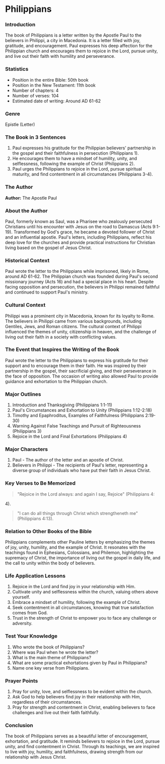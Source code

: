 # Philippians

### Introduction

The book of Philippians is a letter written by the Apostle Paul to the believers in Philippi, a city in Macedonia. It is a letter filled with joy, gratitude, and encouragement. Paul expresses his deep affection for the Philippian church and encourages them to rejoice in the Lord, pursue unity, and live out their faith with humility and perseverance.

### Statistics

* Position in the entire Bible: 50th book
* Position in the New Testament: 11th book
* Number of chapters: 4
* Number of verses: 104
* Estimated date of writing: Around AD 61-62

### Genre

Epistle (Letter)

### The Book in 3 Sentences

1. Paul expresses his gratitude for the Philippian believers' partnership in the gospel and their faithfulness in persecution (Philippians 1).
2. He encourages them to have a mindset of humility, unity, and selflessness, following the example of Christ (Philippians 2).
3. Paul urges the Philippians to rejoice in the Lord, pursue spiritual maturity, and find contentment in all circumstances (Philippians 3-4).

### The Author

**Author:** The Apostle Paul

### About the Author

Paul, formerly known as Saul, was a Pharisee who zealously persecuted Christians until his encounter with Jesus on the road to Damascus (Acts 9:1-19). Transformed by God's grace, he became a devoted follower of Christ and an influential apostle. Paul's letters, including Philippians, reflect his deep love for the churches and provide practical instructions for Christian living based on the gospel of Jesus Christ.

### Historical Context

Paul wrote the letter to the Philippians while imprisoned, likely in Rome, around AD 61-62. The Philippian church was founded during Paul's second missionary journey (Acts 16) and had a special place in his heart. Despite facing opposition and persecution, the believers in Philippi remained faithful and continued to support Paul's ministry.

### Cultural Context

Philippi was a prominent city in Macedonia, known for its loyalty to Rome. The believers in Philippi came from various backgrounds, including Gentiles, Jews, and Roman citizens. The cultural context of Philippi influenced the themes of unity, citizenship in heaven, and the challenge of living out their faith in a society with conflicting values.

### The Event that Inspires the Writing of the Book

Paul wrote the letter to the Philippians to express his gratitude for their support and to encourage them in their faith. He was inspired by their partnership in the gospel, their sacrificial giving, and their perseverance in the face of opposition. The occasion of writing also allowed Paul to provide guidance and exhortation to the Philippian church.

### Major Outlines

1. Introduction and Thanksgiving (Philippians 1:1-11)
2. Paul's Circumstances and Exhortation to Unity (Philippians 1:12-2:18)
3. Timothy and Epaphroditus, Examples of Faithfulness (Philippians 2:19-30)
4. Warning Against False Teachings and Pursuit of Righteousness (Philippians 3)
5. Rejoice in the Lord and Final Exhortations (Philippians 4)

### Major Characters

1. Paul - The author of the letter and an apostle of Christ.
2. Believers in Philippi - The recipients of Paul's letter, representing a diverse group of individuals who have put their faith in Jesus Christ.

### Key Verses to Be Memorized

> "Rejoice in the Lord always: and again I say, Rejoice" (Philippians 4:

4\).

> "I can do all things through Christ which strengtheneth me" (Philippians 4:13).

### Relation to Other Books of the Bible

Philippians complements other Pauline letters by emphasizing the themes of joy, unity, humility, and the example of Christ. It resonates with the teachings found in Ephesians, Colossians, and Philemon, highlighting the supremacy of Christ, the importance of living out the gospel in daily life, and the call to unity within the body of believers.

### Life Application Lessons

1. Rejoice in the Lord and find joy in your relationship with Him.
2. Cultivate unity and selflessness within the church, valuing others above yourself.
3. Embrace a mindset of humility, following the example of Christ.
4. Seek contentment in all circumstances, knowing that true satisfaction comes from God.
5. Trust in the strength of Christ to empower you to face any challenge or adversity.

### Test Your Knowledge

1. Who wrote the book of Philippians?
2. Where was Paul when he wrote the letter?
3. What is the main theme of Philippians?
4. What are some practical exhortations given by Paul in Philippians?
5. Name one key verse from Philippians.

### Prayer Points

1. Pray for unity, love, and selflessness to be evident within the church.
2. Ask God to help believers find joy in their relationship with Him, regardless of their circumstances.
3. Pray for strength and contentment in Christ, enabling believers to face challenges and live out their faith faithfully.

### Conclusion

The book of Philippians serves as a beautiful letter of encouragement, exhortation, and gratitude. It reminds believers to rejoice in the Lord, pursue unity, and find contentment in Christ. Through its teachings, we are inspired to live with joy, humility, and faithfulness, drawing strength from our relationship with Jesus Christ.
